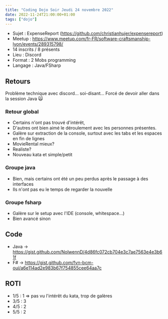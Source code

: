 ```yaml
---
title: "Coding Dojo Soir Jeudi 24 novembre 2022"
date: 2022-11-24T21:00:00+01:00
tags: ["dojo"]
---
```


- Sujet : ExpenseReport (https://github.com/christianhujer/expensereport)
- Meetup : https://www.meetup.com/fr-FR/software-craftsmanship-lyon/events/289315798/
- 14 inscrits / 8 présents
- Lieu : Discord
- Format : 2 Mobs programming
- Langage : Java/FSharp

## Retours
Problème technique avec discord... soi-disant... Forcé de devoir aller dans la session Java 🙀

### Retour global
- Certains n'ont pas trouvé d'intérêt, 
- D'autres ont bien aimé le déroulement avec les personnes présentes.
- Galère sur extraction de la console, surtout avec les tabs et les espaces en fin de lignes
- MovieRental mieux?
- Realiste?
- Nouveau kata et simple/petit

### Groupe java
- Bien, mais certains ont été un peu perdus après le passage à des interfaces
- Ils n'ont pas eu le temps de regarder la nouvelle 

### Groupe fsharp
- Galère sur le setup avec l'IDE (console, whitespace...)
- Bien avancé sinon

## Code

- Java -> https://gist.github.com/NolwennD/4d86fc072cb704e3c7ae7563e4e3b61f
- F# -> https://gist.github.com/fvn-bcm-oui/a6e114ad2e983b67f754855cee64aa7c

## ROTI

- 1/5 : 1 => pas vu l'intérêt du kata, trop de galères
- 3/5 : 3
- 4/5 : 2
- 5/5 : 2
